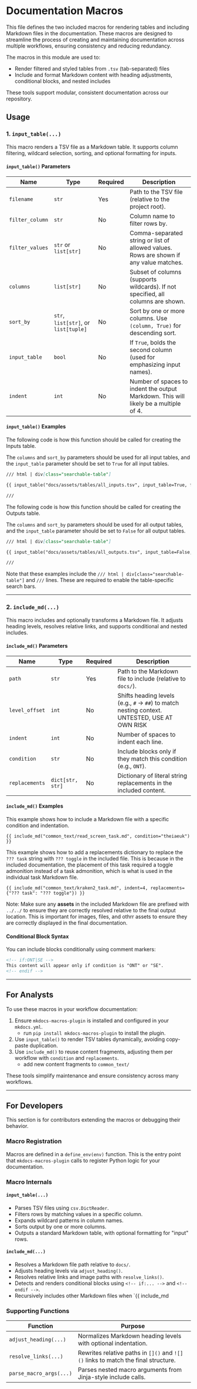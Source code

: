 # Documentation Macros

This file defines the two included macros for rendering tables and including Markdown files in the documentation. These macros are designed to streamline the process of creating and maintaining documentation across multiple workflows, ensuring consistency and reducing redundancy.

The macros in this module are used to:

- Render filtered and styled tables from `.tsv` (tab-separated) files
- Include and format Markdown content with heading adjustments, conditional blocks, and nested includes

These tools support modular, consistent documentation across our repository.

## Usage

### 1. `input_table(...)`

This macro renders a TSV file as a Markdown table. It supports column filtering, wildcard selection, sorting, and optional formatting for inputs.

#### `input_table()` Parameters

| Name            | Type                  | Required | Description |
|-----------------|-----------------------|----------|-------------|
| `filename`      | `str`                 | Yes      | Path to the TSV file (relative to the project root). |
| `filter_column` | `str`                 | No       | Column name to filter rows by. |
| `filter_values` | `str` or `list[str]`  | No       | Comma-separated string or list of allowed values. Rows are shown if any value matches. |
| `columns`       | `list[str]`           | No       | Subset of columns (supports wildcards). If not specified, all columns are shown. |
| `sort_by`       | `str`, `list[str]`, or `list[tuple]` | No | Sort by one or more columns. Use `(column, True)` for descending sort. |
| `input_table`   | `bool`                | No       | If `True`, bolds the second column (used for emphasizing input names). |
| `indent`        | `int`                 | No       | Number of spaces to indent the output Markdown. This will likely be a multiple of 4. |

#### `input_table()` Examples

The following code is how this function should be called for creating the Inputs table.

The `columns` and `sort_by` parameters should be used for all input tables, and the `input_table` parameter should be set to `True` for all input tables.

```md
/// html | div[class="searchable-table"]

{{ input_table("docs/assets/tables/all_inputs.tsv", input_table=True, filter_column="Workflow", filter_values="TheiaProk_Illumina_SE", columns=["Terra Task Name", "Variable", "Type", "Description", "Default Value", "Terra Status"], sort_by=[("Terra Status", True), "Terra Task Name", "Variable"], indent=8) }}

///
```

The following code is how this function should be called for creating the Outputs table.

The `columns` and `sort_by` parameters should be used for all output tables, and the `input_table` parameter should be set to `False` for all output tables.

```md
/// html | div[class="searchable-table"]

{{ input_table("docs/assets/tables/all_outputs.tsv", input_table=False, filter_column="Workflow", filter_values="TheiaProk_Illumina_PE", columns=["Variable", "Type", "Description"], sort_by=["Variable"], indent=4) }}

///
```

Note that these examples include the `/// html | div[class="searchable-table"]` and `///` lines. These are required to enable the table-specific search bars.

---

### 2. `include_md(...)`

This macro includes and optionally transforms a Markdown file. It adjusts heading levels, resolves relative links, and supports conditional and nested includes.

#### `include_md()` Parameters

| Name           | Type                | Required | Description |
|----------------|---------------------|----------|-------------|
| `path`         | `str`               | Yes      | Path to the Markdown file to include (relative to `docs/`). |
| `level_offset` | `int`               | No       | Shifts heading levels (e.g., `#` → `##`) to match nesting context. UNTESTED, USE AT OWN RISK |
| `indent`       | `int`               | No       | Number of spaces to indent each line. |
| `condition`    | `str`               | No       | Include blocks only if they match this condition (e.g., `ONT`). |
| `replacements` | `dict[str, str]`    | No       | Dictionary of literal string replacements in the included content. |

#### `include_md()` Examples

This example shows how to include a Markdown file with a specific condition and indentation.

```jinja
{{ include_md("common_text/read_screen_task.md", condition="theiaeuk") }}
```

This example shows how to add a replacements dictionary to replace the `??? task` string with `??? toggle` in the included file. This is because in the included documentation, the placement of this task required a toggle admonition instead of a task admonition, which is what is used in the individual task Markdown file.

```jinja
{{ include_md("common_text/kraken2_task.md", indent=4, replacements={"??? task": "??? toggle"}) }}
```

Note: Make sure any **assets** in the included Markdown file are prefixed with `../../` to ensure they are correctly resolved relative to the final output location. This is important for images, files, and othrr assets to ensure they are correctly displayed in the final documentation.

#### Conditional Block Syntax

You can include blocks conditionally using comment markers:

```markdown
<!-- if:ONT|SE -->
This content will appear only if condition is "ONT" or "SE".
<!-- endif -->
```

---

## For Analysts

To use these macros in your workflow documentation:

1. Ensure `mkdocs-macros-plugin` is installed and configured in your `mkdocs.yml`.
     - run `pip install mkdocs-macros-plugin` to install the plugin.
2. Use `input_table()` to render TSV tables dynamically, avoiding copy-paste duplication.
3. Use `include_md()` to reuse content fragments, adjusting them per workflow with `condition` and `replacements`.
     - add new content fragments to `common_text/` 

These tools simplify maintenance and ensure consistency across many workflows.

---

## For Developers

This section is for contributors extending the macros or debugging their behavior.

### Macro Registration

Macros are defined in a `define_env(env)` function. This is the entry point that `mkdocs-macros-plugin` calls to register Python logic for your documentation.

### Macro Internals

#### `input_table(...)`

- Parses TSV files using `csv.DictReader`.
- Filters rows by matching values in a specific column.
- Expands wildcard patterns in column names.
- Sorts output by one or more columns.
- Outputs a standard Markdown table, with optional formatting for "input" rows.

#### `include_md(...)`

- Resolves a Markdown file path relative to `docs/`.
- Adjusts heading levels via `adjust_heading()`.
- Resolves relative links and image paths with `resolve_links()`.
- Detects and renders conditional blocks using `<!-- if:... -->` and `<!-- endif -->`.
- Recursively includes other Markdown files when `{{ include_md

### Supporting Functions

| Function                | Purpose |
|-------------------------|---------|
| `adjust_heading(...)`   | Normalizes Markdown heading levels with optional indentation. |
| `resolve_links(...)`    | Rewrites relative paths in `[]()` and `![]()` links to match the final structure. |
| `parse_macro_args(...)` | Parses nested macro arguments from Jinja-style include calls. |

